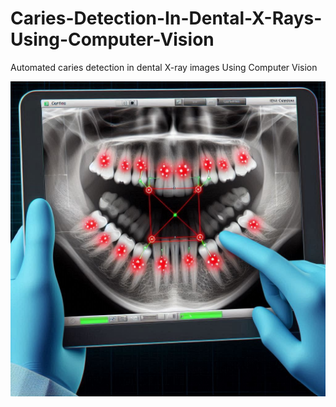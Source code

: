 # Caries-Detection-In-Dental-X-Rays-Using-Computer-Vision
 Automated caries detection in dental X-ray images Using Computer Vision

 ![Alt text](X-Rays.jpeg)


